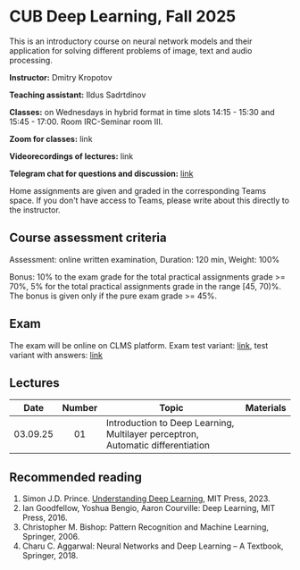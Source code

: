 # CUB Deep Learning, Fall 2025

This is an introductory course on neural network models and their application for solving different problems of image, text and audio processing.

**Instructor:** Dmitry Kropotov

**Teaching assistant:** Ildus Sadrtdinov

**Classes:** on Wednesdays in hybrid format in time slots 14:15 - 15:30 and 15:45 - 17:00. Room IRC-Seminar room III.

**Zoom for classes:** link

**Videorecordings of lectures:** link

**Telegram chat for questions and discussion:** [link](https://t.me/+DMwKIFW9AR0xYTli)

Home assignments are given and graded in the corresponding Teams space. If you don't have access to Teams, please write about this directly to the instructor.

## Course assessment criteria

Assessment: online written examination, Duration: 120 min, Weight: 100%

Bonus: 10% to the exam grade for the total practical assignments grade >= 70%, 5% for the total practical assignments grade in the range [45, 70)%. The bonus is given only if the pure exam grade >= 45%.

## Exam

The exam will be online on CLMS platform. Exam test variant: [link](Materials/test_exam.pdf), test variant with answers: [link](Materials/test_exam_with_answers.pdf)

## Lectures

| Date | Number | Topic | Materials |
| :---: | :---: | --- | --- |
| 03.09.25  | 01  | Introduction to Deep Learning, Multilayer perceptron, Automatic differentiation  |     |

## Recommended reading
1. Simon J.D. Prince. [Understanding Deep Learning](https://udlbook.github.io/udlbook/), MIT Press, 2023. 
1. Ian Goodfellow, Yoshua Bengio, Aaron Courville: Deep Learning, MIT Press, 2016.
1. Christopher M. Bishop: Pattern Recognition and Machine Learning, Springer, 2006.
1. Charu C. Aggarwal: Neural Networks and Deep Learning – A Textbook, Springer, 2018.
